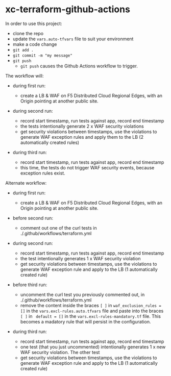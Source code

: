 # xc-terraform-github-actions

In order to use this project:

- clone the repo
- update the `vars.auto-tfvars` file to suit your environment
- make a code change
- `git add .`
- `git commit -m "my message"`
- `git push`   
    - `git push` causes the Github Actions workflow to trigger.

The workflow will:

- during first run:
    - create a LB & WAF on F5 Distributed Cloud Regional Edges, with an Origin pointing at another public site.

- during second run:
    - record start timestamp, run tests against app, record end timestamp
    - the tests intentionally generate 2 x WAF security violations
    - get security violations between timestamps, use the violations to generate WAF exception rules and apply them to the LB (2 automatically created rules)

- during third run:
    - record start timestamp, run tests against app, record end timestamp
    - this time, the tests do not trigger WAF security events, because exception rules exist.


Alternate workflow:

- during first run:
    - create a LB & WAF on F5 Distributed Cloud Regional Edges, with an Origin pointing at another public site.

- before second run:
    - comment out one of the curl tests in ./.github/workflows/terraform.yml

- during second run:
    - record start timestamp, run tests against app, record end timestamp
    - the test intentionally generates 1 x WAF security violation
    - get security violations between timestamps, use the violations to generate WAF exception rule and apply to the LB (1 automatically created rule)

- before third run:
    - uncomment the curl test you previously commented out, in ./.github/workflows/terraform.yml
    - remove the content inside the braces `[ ]` in `waf_exclusion_rules = []` in the `vars.excl-rules.auto.tfvars` file and paste into the braces `[ ]` in ` default = []` in the `vars.excl-rules-mandatory.tf` file.  This becomes a madatory rule that will persist in the configuration.

- during third run:
    - record start timestamp, run tests against app, record end timestamp
    - one test (that you just uncommented) intentionally generates 1 x new WAF security violation.  The other test 
    - get security violations between timestamps, use the violations to generate WAF exception rule and apply to the LB (1 automatically created rule)
